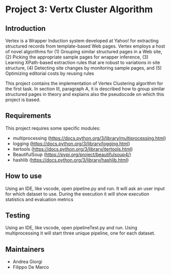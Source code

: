 # Project 3: Vertx Cluster Algorithm

Introduction
------------
Vertex is a Wrapper Induction system developed at Yahoo! for extracting structured records from template-based Web pages. Vertex employs a host of novel algorithms for (1) Grouping similar structured pages in a Web site, (2) Picking the appropriate sample pages for wrapper inference, (3) Learning XPath-based extraction rules that are robust to variations in site structure, (4) Detecting site changes by monitoring sample pages, and (5) Optimizing editorial costs by reusing rules

This project contains the implementation of Vertex Clustering algorithm for the first task. In section III, paragraph A, it is described how to group similar structured pages in theory and explains also the pseudocode on which this project is based. 

Requirements
------------

This project requires some specific modules:

 * multiprocessing (https://docs.python.org/3/library/multiprocessing.html)
 * logging (https://docs.python.org/3/library/logging.html)
 * itertools (https://docs.python.org/3/library/itertools.html)
 * BeautifulSoup (https://pypi.org/project/beautifulsoup4/)
 * hashlib (https://docs.python.org/3/library/hashlib.html)

How to use
------------

Using an IDE, like vscode, open pipeline.py and run. It will ask an user input for which dataset to use. During the execution it will show execution statistics and evaluation metrics

Testing
------------

Using an IDE, like vscode, open pipelineTest.py and run. Using multiprocessing it will start three unique pipeline, one for each dataset.

Maintainers
------------

- Andrea Giorgi
- Filippo De Marco
